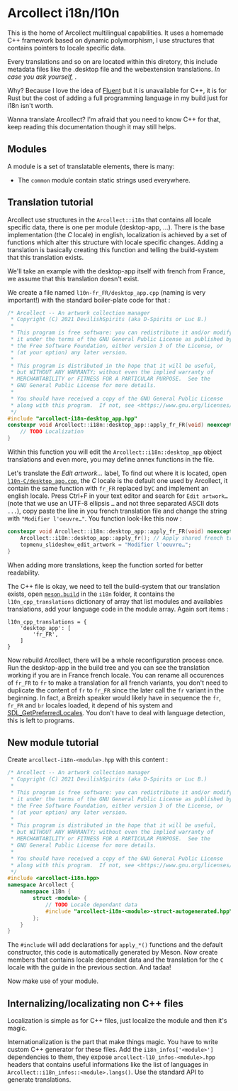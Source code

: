 # Arcollect i18n/l10n

This is the home of Arcollect multilingual capabilities. It uses a homemade C++
framework based on dynamic polymorphism, I use structures that contains pointers
to locale specific data.

Every translations and so on are located within this diretory, this include
metadata files like the .desktop file and the webextension translations.
*In case you ask yourself, .*

Why? Because I love the idea of [Fluent](https://projectfluent.org/) but it is
unavailable for C++, it is for Rust but the cost of adding a full programming
language in my build just for i18n isn't worth.

Wanna translate Arcollect? I'm afraid that you need to know C++ for that, keep
reading this documentation though it may still helps.

## Modules
A module is a set of translatable elements, there is many:

* The `common` module contain static strings used everywhere.

## Translation tutorial
Arcollect use structures in the `Arcollect::i18n` that contains all locale
specific data, there is one per module (desktop-app, ...). There is the
base implementation (the *C* locale) in english, localization is achieved by a
set of functions which alter this structure with locale specific changes.
Adding a translation is basically creating this function and telling the
build-system that this translation exists.

We'll take an example with the desktop-app itself with french from France, we
assume that this translation doesn't exist.

We create a file named `l10n-fr_FR/desktop_app.cpp` (naming is very important!)
with the standard boiler-plate code for that :

```cpp
/* Arcollect -- An artwork collection manager
 * Copyright (C) 2021 DevilishSpirits (aka D-Spirits or Luc B.)
 *
 * This program is free software: you can redistribute it and/or modify
 * it under the terms of the GNU General Public License as published by
 * the Free Software Foundation, either version 3 of the License, or
 * (at your option) any later version.
 *
 * This program is distributed in the hope that it will be useful,
 * but WITHOUT ANY WARRANTY; without even the implied warranty of
 * MERCHANTABILITY or FITNESS FOR A PARTICULAR PURPOSE.  See the
 * GNU General Public License for more details.
 *
 * You should have received a copy of the GNU General Public License
 * along with this program.  If not, see <https://www.gnu.org/licenses/>.
 */
#include "arcollect-i18n-desktop_app.hpp"
constexpr void Arcollect::i18n::desktop_app::apply_fr_FR(void) noexcept {
	// TODO Localization
}
```

Within this function you will edit the `Arcollect::i18n::desktop_app` object
translations and even more, you may define annex functions in the file.

Let's translate the *Edit artwork…* label, To find out where it is located, open
[`l10n-C/desktop_app.cpp`](./l10n-C/desktop_app.cpp), the *C* locale is the
default one used by Arcollect, it contain the same function with `fr_FR`
replaced by`C` and implement an english locale. Press Ctrl+F in your text editor
and search for `Edit artwork…` (note that we use an UTF-8 ellipsis `…` and not
three separated ASCII dots `...`), copy paste the line in you french translation
file and change the string with `"Modifier l'oeuvre…"`. You function look-like
this now :

```cpp
constexpr void Arcollect::i18n::desktop_app::apply_fr_FR(void) noexcept {
	Arcollect::i18n::desktop_app::apply_fr(); // Apply shared french translation
	topmenu_slideshow_edit_artwork = "Modifier l'oeuvre…";
}
```

When adding more translations, keep the function sorted for better readability.

The C++ file is okay, we need to tell the build-system that our translation
exists, open [`meson.build`](./meson.build) in the `i18n` folder, it contains
the `l10n_cpp_translations` dictionary of array that list modules and availables 
translations, add your language code in the module array. Again sort items :

```meson
l10n_cpp_translations = {
	'desktop_app': [
		'fr_FR',
	]
}
```

Now rebuild Arcollect, there will be a whole reconfiguration process once.
Run the desktop-app in the build tree and you can see the translation working if
you are in France french locale. You can rename all occurences of `fr_FR` to
`fr` to make a translation for all french variants, you don't need to duplicate
the content of `fr` to `fr_FR` since the later call the `fr` variant in the
beginning. In fact, a Breizh speaker would likely have in sequence the `fr`,
`fr_FR` and `br` locales loaded, it depend of his system and
[SDL_GetPreferredLocales](https://wiki.libsdl.org/SDL_GetPreferredLocales).
You don't have to deal with language detection, this is left to programs.

## New module tutorial
Create `arcollect-i18n-<module>.hpp` with this content :

```cpp
/* Arcollect -- An artwork collection manager
 * Copyright (C) 2021 DevilishSpirits (aka D-Spirits or Luc B.)
 *
 * This program is free software: you can redistribute it and/or modify
 * it under the terms of the GNU General Public License as published by
 * the Free Software Foundation, either version 3 of the License, or
 * (at your option) any later version.
 *
 * This program is distributed in the hope that it will be useful,
 * but WITHOUT ANY WARRANTY; without even the implied warranty of
 * MERCHANTABILITY or FITNESS FOR A PARTICULAR PURPOSE.  See the
 * GNU General Public License for more details.
 *
 * You should have received a copy of the GNU General Public License
 * along with this program.  If not, see <https://www.gnu.org/licenses/>.
 */
#include <arcollect-i18n.hpp>
namespace Arcollect {
	namespace i18n {
		struct <module> {
			// TODO Locale dependant data
			#include "arcollect-i18n-<module>-struct-autogenerated.hpp"
		};
	}
}
```

The `#include` will add declarations for `apply_*()` functions and the default
constructor, this code is automatically generated by Meson.
Now create members that contains locale dependant data and the translation for
the `C` locale with the guide in the previous section. And tadaa!

Now make use of your module.

## Internalizing/localizating non C++ files
Localization is simple as for C++ files, just localize the module and then it's
magic.

Internationalization is the part that make things magic.
You have to write custom C++ generator for these files.
Add the `i18n_infos['<module>']` dependencies to them, they expose
`arcollect-l10_infos-<module>.hpp` headers that contains useful informations
like the list of languages in `Arcollect::i18n_infos::<module>.langs()`.
Use the standard API to generate translations.
